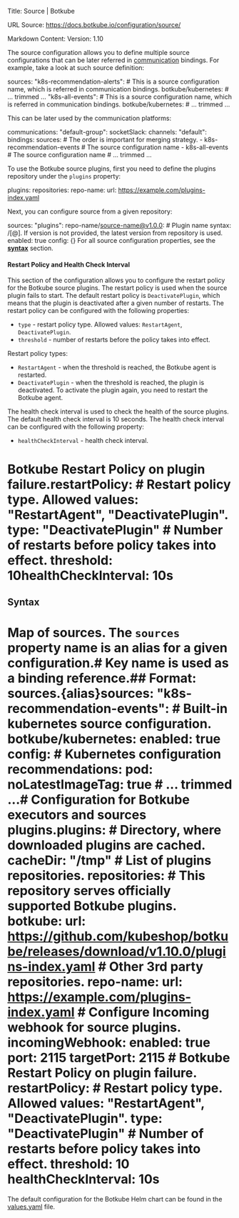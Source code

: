 Title: Source | Botkube

URL Source: https://docs.botkube.io/configuration/source/

Markdown Content:
Version: 1.10

The source configuration allows you to define multiple source configurations that can be later referred in [communication](https://docs.botkube.io/configuration/communication) bindings. For example, take a look at such source definition:

sources:  "k8s-recommendation-alerts": # This is a source configuration name, which is referred in communication bindings.    botkube/kubernetes:      # ... trimmed ...  "k8s-all-events": # This is a source configuration name, which is referred in communication bindings.    botkube/kubernetes:      # ... trimmed ...

This can be later used by the communication platforms:

communications:  "default-group":    socketSlack:      channels:        "default":          bindings:            sources: # The order is important for merging strategy.              - k8s-recommendation-events # The source configuration name              - k8s-all-events # The source configuration name          # ... trimmed ...

To use the Botkube source plugins, first you need to define the plugins repository under the `plugins` property:

plugins:  repositories:    repo-name:      url: https://example.com/plugins-index.yaml

Next, you can configure source from a given repository:

sources:  "plugins":    repo-name/source-name@v1.0.0: # Plugin name syntax: <repo>/<plugin>[@<version>]. If version is not provided, the latest version from repository is used. enabled: true config: {} For all source configuration properties, see the [**syntax**](#syntax) section.

#### Restart Policy and Health Check Interval[​](#restart-policy-and-health-check-interval"DirectlinktoRestartPolicyandHealthCheckInterval")

This section of the configuration allows you to configure the restart policy for the Botkube source plugins. The restart policy is used when the source plugin fails to start. The default restart policy is `DeactivatePlugin`, which means that the plugin is deactivated after a given number of restarts. The restart policy can be configured with the following properties:

*   `type` - restart policy type. Allowed values: `RestartAgent`, `DeactivatePlugin`.
*   `threshold` - number of restarts before the policy takes into effect.

Restart policy types:

*   `RestartAgent` - when the threshold is reached, the Botkube agent is restarted.
*   `DeactivatePlugin` - when the threshold is reached, the plugin is deactivated. To activate the plugin again, you need to restart the Botkube agent.

The health check interval is used to check the health of the source plugins. The default health check interval is 10 seconds. The health check interval can be configured with the following property:

*   `healthCheckInterval` - health check interval.

# Botkube Restart Policy on plugin failure.restartPolicy:  # Restart policy type. Allowed values: "RestartAgent", "DeactivatePlugin".  type: "DeactivatePlugin"  # Number of restarts before policy takes into effect.  threshold: 10healthCheckInterval: 10s

Syntax[​](#syntax"DirectlinktoSyntax")
------------------------------------------

# Map of sources. The `sources` property name is an alias for a given configuration.# Key name is used as a binding reference.## Format: sources.{alias}sources:  "k8s-recommendation-events":    # Built-in kubernetes source configuration.    botkube/kubernetes:      enabled: true      config:        # Kubernetes configuration        recommendations:          pod:            noLatestImageTag: true        # ... trimmed ...# Configuration for Botkube executors and sources plugins.plugins:  # Directory, where downloaded plugins are cached.  cacheDir: "/tmp"  # List of plugins repositories.  repositories:    # This repository serves officially supported Botkube plugins.    botkube:      url: https://github.com/kubeshop/botkube/releases/download/v1.10.0/plugins-index.yaml    # Other 3rd party repositories.    repo-name:      url: https://example.com/plugins-index.yaml  # Configure Incoming webhook for source plugins.  incomingWebhook:    enabled: true    port: 2115    targetPort: 2115  # Botkube Restart Policy on plugin failure.  restartPolicy:    # Restart policy type. Allowed values: "RestartAgent", "DeactivatePlugin".    type: "DeactivatePlugin"    # Number of restarts before policy takes into effect.    threshold: 10  healthCheckInterval: 10s

The default configuration for the Botkube Helm chart can be found in the [values.yaml](https://github.com/kubeshop/botkube/blob/main/helm/botkube/values.yaml) file.
